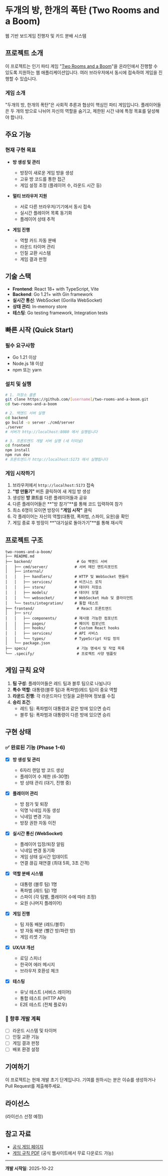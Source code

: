 # 두개의 방, 한개의 폭탄 (Two Rooms and a Boom)

웹 기반 보드게임 진행자 및 카드 분배 시스템

## 프로젝트 소개

이 프로젝트는 인기 파티 게임 "[Two Rooms and a Boom](https://www.tuesdayknightgames.com/products/two-rooms-and-a-boom?srsltid=AfmBOoofKVg6ZDYmP-qYRBkRBRJyEup0qdMX3PzrRQ1LJZ_gYw27MWYx)"을 온라인에서 진행할 수 있도록 지원하는 웹 애플리케이션입니다. 여러 브라우저에서 동시에 접속하여 게임을 진행할 수 있습니다.

### 게임 소개

"두개의 방, 한개의 폭탄"은 사회적 추론과 협상이 핵심인 파티 게임입니다. 플레이어들은 두 개의 방으로 나뉘어 자신의 역할을 숨기고, 제한된 시간 내에 특정 목표를 달성해야 합니다.

## 주요 기능

### 현재 구현 목표

- **방 생성 및 관리**
  - 방장이 새로운 게임 방을 생성
  - 고유 방 코드를 통한 접근
  - 게임 설정 조정 (플레이어 수, 라운드 시간 등)

- **멀티 브라우저 지원**
  - 서로 다른 브라우저/기기에서 동시 접속
  - 실시간 플레이어 목록 동기화
  - 플레이어 상태 추적

- **게임 진행**
  - 역할 카드 자동 분배
  - 라운드 타이머 관리
  - 인질 교환 시스템
  - 게임 결과 판정

## 기술 스택

- **Frontend**: React 18+ with TypeScript, Vite
- **Backend**: Go 1.21+ with Gin framework
- **실시간 통신**: WebSocket (Gorilla WebSocket)
- **상태 관리**: In-memory store
- **테스팅**: Go testing framework, Integration tests

## 빠른 시작 (Quick Start)

### 필수 요구사항

- Go 1.21 이상
- Node.js 18 이상
- npm 또는 yarn

### 설치 및 실행

```bash
# 1. 저장소 클론
git clone https://github.com/[username]/two-rooms-and-a-boom.git
cd two-rooms-and-a-boom

# 2. 백엔드 서버 실행
cd backend
go build -o server ./cmd/server
./server
# 서버가 http://localhost:8080 에서 실행됩니다

# 3. 프론트엔드 개발 서버 실행 (새 터미널)
cd frontend
npm install
npm run dev
# 프론트엔드가 http://localhost:5173 에서 실행됩니다
```

### 게임 시작하기

1. 브라우저에서 `http://localhost:5173` 접속
2. **"방 만들기"** 버튼 클릭하여 새 게임 방 생성
3. 생성된 **방 코드**를 다른 플레이어들과 공유
4. 다른 플레이어들은 **"방 참가"**를 통해 코드 입력하여 참가
5. 최소 6명이 모이면 방장이 **"게임 시작"** 클릭
6. 각 플레이어는 자신의 역할(대통령, 폭파범, 스파이, 요원)을 확인
7. 게임 종료 후 방장이 **"대기실로 돌아가기"**를 통해 재시작

## 프로젝트 구조

```
two-rooms-and-a-boom/
├── README.md
├── backend/                    # Go 백엔드 서버
│   ├── cmd/server/            # 서버 메인 엔트리포인트
│   ├── internal/
│   │   ├── handlers/          # HTTP 및 WebSocket 핸들러
│   │   ├── services/          # 비즈니스 로직
│   │   ├── store/             # 데이터 저장소
│   │   ├── models/            # 데이터 모델
│   │   └── websocket/         # WebSocket Hub 및 클라이언트
│   └── tests/integration/     # 통합 테스트
├── frontend/                   # React 프론트엔드
│   ├── src/
│   │   ├── components/        # 재사용 가능한 컴포넌트
│   │   ├── pages/             # 페이지 컴포넌트
│   │   ├── hooks/             # Custom React hooks
│   │   ├── services/          # API 서비스
│   │   └── types/             # TypeScript 타입 정의
│   └── package.json
├── specs/                      # 기능 명세서 및 작업 목록
└── .specify/                   # 프로젝트 사양 템플릿
```

## 게임 규칙 요약

1. **팀 구성**: 플레이어들은 레드 팀과 블루 팀으로 나뉩니다
2. **특수 역할**: 대통령(블루 팀)과 폭파범(레드 팀)이 중요 역할
3. **라운드 진행**: 각 라운드마다 인질을 교환하며 정보를 수집
4. **승리 조건**:
   - 레드 팀: 폭파범이 대통령과 같은 방에 있으면 승리
   - 블루 팀: 폭파범과 대통령이 다른 방에 있으면 승리

## 구현 상태

### ✅ 완료된 기능 (Phase 1-6)

- [X] **방 생성 및 관리**
  - 6자리 랜덤 방 코드 생성
  - 플레이어 수 제한 (6-30명)
  - 방 상태 관리 (대기, 진행 중)

- [X] **플레이어 관리**
  - 방 참가 및 퇴장
  - 익명 닉네임 자동 생성
  - 닉네임 변경 기능
  - 방장 권한 자동 이전

- [X] **실시간 통신 (WebSocket)**
  - 플레이어 입장/퇴장 알림
  - 닉네임 변경 동기화
  - 게임 상태 실시간 업데이트
  - 연결 끊김 재연결 (최대 5회, 3초 간격)

- [X] **역할 분배 시스템**
  - 대통령 (블루 팀) 1명
  - 폭파범 (레드 팀) 1명
  - 스파이 (각 팀별, 플레이어 수에 따라 조정)
  - 요원 (나머지 플레이어)

- [X] **게임 진행**
  - 팀 자동 배분 (레드/블루)
  - 방 자동 배분 (빨간 방/파란 방)
  - 게임 리셋 기능

- [X] **UX/UI 개선**
  - 로딩 스피너
  - 한국어 에러 메시지
  - 브라우저 호환성 체크

- [X] **테스팅**
  - 유닛 테스트 (서비스 레이어)
  - 통합 테스트 (HTTP API)
  - E2E 테스트 (전체 플로우)

### 🚧 향후 개발 계획

- [ ] 라운드 시스템 및 타이머
- [ ] 인질 교환 기능
- [ ] 게임 결과 판정
- [ ] 배포 환경 설정

## 기여하기

이 프로젝트는 현재 개발 초기 단계입니다. 기여를 원하시는 분은 이슈를 생성하거나 Pull Request를 제출해주세요.

## 라이선스

(라이선스 선정 예정)

## 참고 자료

- [공식 게임 페이지](https://www.tuesdayknightgames.com/products/two-rooms-and-a-boom)
- [게임 규칙 PDF](https://www.tuesdayknightgames.com/tworoomsandaboom) (공식 웹사이트에서 무료 다운로드 가능)

---

**개발 시작일**: 2025-10-22
